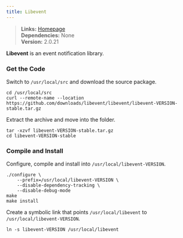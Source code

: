 ```yaml
---
title: Libevent
---
```


> **Links:** [Homepage](http://libevent.org/)  
> **Dependencies:** None  
> **Version:** <span id="version">2.0.21</span>

**Libevent** is an event notification library.


### Get the Code

Switch to `/usr/local/src` and download the source package.

	cd /usr/local/src
	curl --remote-name --location https://github.com/downloads/libevent/libevent/libevent-VERSION-stable.tar.gz

Extract the archive and move into the folder.

	tar -xzvf libevent-VERSION-stable.tar.gz
	cd libevent-VERSION-stable


### Compile and Install

Configure, compile and install into `/usr/local/libevent-VERSION`.

	./configure \
		--prefix=/usr/local/libevent-VERSION \
		--disable-dependency-tracking \
		--disable-debug-mode
	make
	make install

Create a symbolic link that points `/usr/local/libevent` to `/usr/local/libevent-VERSION`.

	ln -s libevent-VERSION /usr/local/libevent
